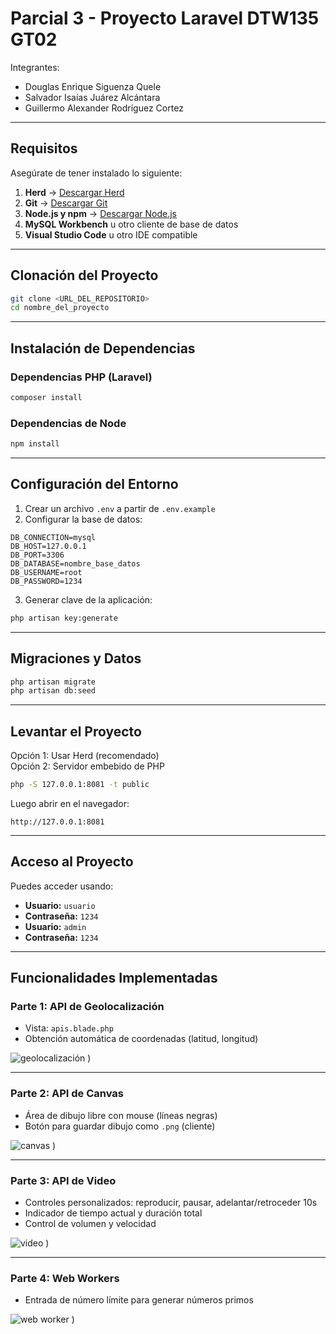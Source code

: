 
# Parcial 3 - Proyecto Laravel DTW135 GT02

Integrantes:  
- Douglas Enrique Siguenza Quele  
- Salvador Isaías Juárez Alcántara  
- Guillermo Alexander Rodríguez Cortez  

---

## Requisitos

Asegúrate de tener instalado lo siguiente:

1. **Herd** → [Descargar Herd](https://herd.laravel.com/)  
2. **Git** → [Descargar Git](https://git-scm.com/)  
3. **Node.js y npm** → [Descargar Node.js](https://nodejs.org/)  
4. **MySQL Workbench** u otro cliente de base de datos  
5. **Visual Studio Code** u otro IDE compatible  

---

## Clonación del Proyecto

```bash
git clone <URL_DEL_REPOSITORIO>
cd nombre_del_proyecto
```

---

## Instalación de Dependencias

### Dependencias PHP (Laravel)

```bash
composer install
```

### Dependencias de Node

```bash
npm install
```

---

## Configuración del Entorno

1. Crear un archivo `.env` a partir de `.env.example`
2. Configurar la base de datos:

```
DB_CONNECTION=mysql
DB_HOST=127.0.0.1
DB_PORT=3306
DB_DATABASE=nombre_base_datos
DB_USERNAME=root
DB_PASSWORD=1234
```

3. Generar clave de la aplicación:

```bash
php artisan key:generate
```

---

## Migraciones y Datos

```bash
php artisan migrate
php artisan db:seed
```

---

## Levantar el Proyecto

Opción 1: Usar Herd (recomendado)  
Opción 2: Servidor embebido de PHP

```bash
php -S 127.0.0.1:8081 -t public
```

Luego abrir en el navegador:

```
http://127.0.0.1:8081
```

---

## Acceso al Proyecto

Puedes acceder usando:

- **Usuario:** `usuario`
- **Contraseña:** `1234`
- **Usuario:** `admin`
- **Contraseña:** `1234`

---

## Funcionalidades Implementadas

### Parte 1: API de Geolocalización

- Vista: `apis.blade.php`
- Obtención automática de coordenadas (latitud, longitud)

![geolocalización](https://github.com/user-attachments/assets/dc21bc2a-b061-48f1-b7af-62bc43666afa)
)

---

### Parte 2: API de Canvas

- Área de dibujo libre con mouse (líneas negras)
- Botón para guardar dibujo como `.png` (cliente)

![canvas](https://github.com/user-attachments/assets/78f05b52-2dd6-4c70-9f55-ec2dbe8d0743)
)

---

### Parte 3: API de Video

- Controles personalizados: reproducir, pausar, adelantar/retroceder 10s
- Indicador de tiempo actual y duración total
- Control de volumen y velocidad

![video](https://github.com/user-attachments/assets/42ec9986-5cf6-4656-9478-d3de418afdab)
)

---

### Parte 4: Web Workers

- Entrada de número límite para generar números primos

![web worker](https://github.com/user-attachments/assets/471a0c19-a50c-4823-8b66-0bef489ec549)
)

